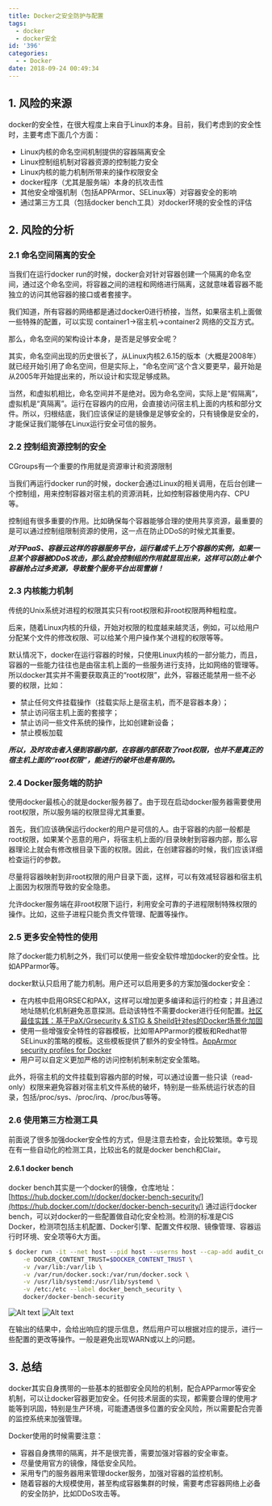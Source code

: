 ```yaml
---
title: Docker之安全防护与配置
tags:
  - docker
  - docker安全
id: '396'
categories:
  - - Docker
date: 2018-09-24 00:49:34
---
```


## 1\. 风险的来源

docker的安全性，在很大程度上来自于Linux的本身。目前，我们考虑到的安全性时，主要考虑下面几个方面：

*   Linux内核的命名空间机制提供的容器隔离安全
*   Linux控制组机制对容器资源的控制能力安全
*   Linux内核的能力机制所带来的操作权限安全
*   docker程序（尤其是服务端）本身的抗攻击性
*   其他安全增强机制（包括APPArmor、SELinux等）对容器安全的影响
*   通过第三方工具（包括docker bench工具）对docker环境的安全性的评估

## 2\. 风险的分析

### 2.1 命名空间隔离的安全

当我们在运行docker run的时候，docker会对针对容器创建一个隔离的命名空间，通过这个命名空间，将容器之间的进程和网络进行隔离，这就意味着容器不能独立的访问其他容器的接口或者套接字。

我们知道，所有容器的网络都是通过docker0进行桥接，当然，如果宿主机上面做一些特殊的配置，可以实现 container1->宿主机->container2 网络的交互方式。

那么，命名空间的架构设计本身，是否是足够安全呢？

其实，命名空间出现的历史很长了，从Linux内核2.6.15的版本（大概是2008年）就已经开始引用了命名空间，但是实际上，“命名空间”这个含义要更早，最开始是从2005年开始提出来的，所以设计和实现足够成熟。

当然，和虚拟机相比，命名空间并不是绝对。因为命名空间，实际上是“假隔离”，虚拟机是“真隔离”。运行在容器内的应用，会直接访问宿主机上面的内核和部分文件。所以，归根结底，我们应该保证的是镜像是足够安全的，只有镜像是安全的，才能保证我们能够在Linux运行安全可信的服务。

### 2.2 控制组资源控制的安全

CGroups有一个重要的作用就是资源审计和资源限制

当我们再运行docker run的时候，docker会通过Linux的相关调用，在后台创建一个控制组，用来控制容器对宿主机的资源消耗，比如控制容器使用内存、CPU等。

控制组有很多重要的作用。比如确保每个容器能够合理的使用共享资源，最重要的是可以通过控制组限制资源的使用，这一点在防止DDoS的时候尤其重要。

**_对于PaaS、容器云这样的容器服务平台，运行着成千上万个容器的实例，如果一旦某个容器被DDoS攻击，那么就会控制组的作用就显现出来，这样可以防止单个容器抢占过多资源，导致整个服务平台出现雪崩！_**

### 2.3 内核能力机制

传统的Unix系统对进程的权限其实只有root权限和非root权限两种粗粒度。

后来，随着Linux内核的升级，开始对权限的粒度越来越灵活，例如，可以给用户分配某个文件的修改权限、可以给某个用户操作某个进程的权限等等。

默认情况下，docker在运行容器的时候，只使用Linux内核的一部分能力，而且，容器的一些能力往往也是由宿主机上面的一些服务进行支持，比如网络的管理等。所以docker其实并不需要获取真正的“root权限”，此外，容器还能禁用一些不必要的权限，比如：

*   禁止任何文件挂载操作（挂载实际上是宿主机，而不是容器本身）；
*   禁止访问宿主机上面的套接字；
*   禁止访问一些文件系统的操作，比如创建新设备；
*   禁止模板加载

**_所以，及时攻击者入侵到容器内部，在容器内部获取了root权限，也并不是真正的宿主机上面的“root权限”，能进行的破坏也是有限的。_**

### 2.4 Docker服务端的防护

使用docker最核心的就是docker服务器了。由于现在启动docker服务器需要使用root权限，所以服务端的权限显得尤其重要。

首先，我们应该确保运行docker的用户是可信的人。由于容器的内部一般都是root权限，如果某个恶意的用户，将宿主机上面的/目录映射到容器内部，那么容器理论上就会有修改根目录下面的权限。因此，在创建容器的时候，我们应该详细检查运行的参数。

尽量将容器映射到非root权限的用户目录下面，这样，可以有效减轻容器和宿主机上面因为权限而导致的安全隐患。

允许docker服务端在非root权限下运行，利用安全可靠的子进程限制特殊权限的操作。比如，这些子进程只能负责文件管理、配置等操作。

### 2.5 更多安全特性的使用

除了docker能力机制之外，我们可以使用一些安全软件增加docker的安全性。比如APParmor等。

docker默认只启用了能力机制。用户还可以启用更多的方案加强docker安全：

*   在内核中启用GRSEC和PAX，这样可以增加更多编译和运行的检查；并且通过地址随机化机制避免恶意探测。启动该特性不需要docker进行任何配置。[社区最佳实践：基于PaX/Grsecurity & STIG & Sheild针对es的Docker场景化加固](https://hardenedlinux.github.io/system-security/2015/09/06/hardening-es-in-docker-with-grsec.html)
*   使用一些增强安全特性的容器模板，比如带APParmor的模板和Redhat带SELinux的策略的模板。这些模板提供了额外的安全特性。[AppArmor security profiles for Docker]("https://docs.docker.com/engine/security/apparmor)
*   用户可以自定义更加严格的访问控制机制来制定安全策略。

此外，将宿主机的文件挂载到容器内部的时候，可以通过设置一些只读（read-only）权限来避免容器对宿主机文件系统的破坏，特别是一些系统运行状态的目录，包括/proc/sys、/proc/irq、/proc/bus等等。

### 2.6 使用第三方检测工具

前面说了很多加强docker安全性的方式，但是注意去检查，会比较繁琐。幸亏现在有一些自动化的检测工具，比较出名的就是docker bench和Clair。

#### 2.6.1 docker bench

docker bench其实是一个docker的镜像，仓库地址：[https://hub.docker.com/r/docker/docker-bench-security/](https://hub.docker.com/r/docker/docker-bench-security/) 通过运行docker bench，可以对docker的一些配置做自动化安全检测。检测的标准是CIS Docker，检测项包括主机配置、Docker引擎、配置文件权限、镜像管理、容器运行时环境、安全项等6大方面。

```bash
$ docker run -it --net host --pid host --userns host --cap-add audit_control \
    -e DOCKER_CONTENT_TRUST=$DOCKER_CONTENT_TRUST \
    -v /var/lib:/var/lib \
    -v /var/run/docker.sock:/var/run/docker.sock \
    -v /usr/lib/systemd:/usr/lib/systemd \
    -v /etc:/etc --label docker_bench_security \
    docker/docker-bench-security
```

![Alt text](/uploads/2018/09/docker-bench-1.png) ![Alt text](/uploads/2018/09/docker-bench-2-1024x650.png)

在输出的结果中，会给出响应的提示信息，然后用户可以根据对应的提示，进行一些配置的更改等操作。一般是避免出现WARN或以上的问题。

## 3\. 总结

docker其实自身携带的一些基本的抵御安全风险的机制，配合APParmor等安全机制，可以让docker容器更加安全。任何技术层面的实现，都需要合理的使用才能等到巩固，特别是生产环境，可能遭遇很多位置的安全风险，所以需要配合完善的监控系统来加强管理。

Docker使用的时候需要注意：

*   容器自身携带的隔离，并不是很完善，需要加强对容器的安全审查。
*   尽量使用官方的镜像，降低安全风险。
*   采用专门的服务器用来管理docker服务，加强对容器的监控机制。
*   随着容器的大规模使用，甚至构成容器集群的时候，需要考虑容器网络上必备的安全防护，比如DDoS攻击等。